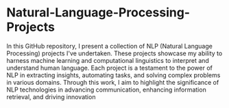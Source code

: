 # Natural-Language-Processing-Projects

In this GitHub repository, I present a collection of NLP (Natural Language Processing) projects I've undertaken. These projects showcase my ability to harness machine learning and computational linguistics to interpret and understand human language. Each project is a testament to the power of NLP in extracting insights, automating tasks, and solving complex problems in various domains. Through this work, I aim to highlight the significance of NLP technologies in advancing communication, enhancing information retrieval, and driving innovation
